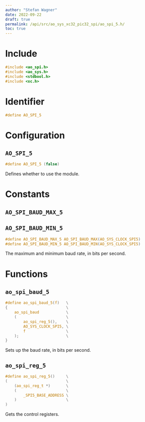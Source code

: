```yaml
---
author: "Stefan Wagner"
date: 2022-09-22
draft: true
permalink: /api/src/ao_sys_xc32_pic32_spi/ao_spi_5.h/
toc: true
---
```


# Include

```c
#include <ao_spi.h>
#include <ao_sys.h>
#include <stdbool.h>
#include <xc.h>
```

# Identifier

```c
#define AO_SPI_5
```

# Configuration

## `AO_SPI_5`

```c
#define AO_SPI_5 (false)
```

Defines whether to use the module.

# Constants

## `AO_SPI_BAUD_MAX_5`
## `AO_SPI_BAUD_MIN_5`

```c
#define AO_SPI_BAUD_MAX_5 AO_SPI_BAUD_MAX(AO_SYS_CLOCK_SPI5)
#define AO_SPI_BAUD_MIN_5 AO_SPI_BAUD_MIN(AO_SYS_CLOCK_SPI5)
```

The maximum and minimum baud rate, in bits per second.

# Functions

## `ao_spi_baud_5`

```c
#define ao_spi_baud_5(f)   \
{                          \
    ao_spi_baud            \
    (                      \
        ao_spi_reg_5(),    \
        AO_SYS_CLOCK_SPI5, \
        f                  \
    );                     \
}
```

Sets up the baud rate, in bits per second.

## `ao_spi_reg_5`

```c
#define ao_spi_reg_5()     \
(                          \
    (ao_spi_reg_t *)       \
    (                      \
        _SPI5_BASE_ADDRESS \
    )                      \
)
```

Gets the control registers.
